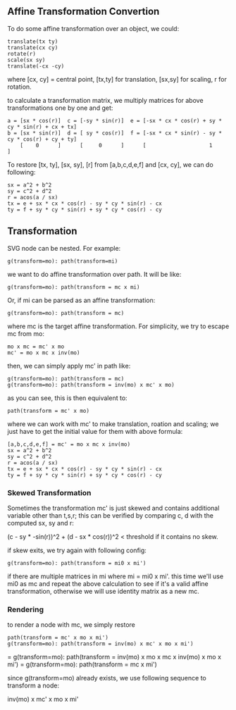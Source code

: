 ## Affine Transformation Convertion

To do some affine transformation over an object, we could:

    translate(tx ty)
    translate(cx cy)
    rotate(r)
    scale(sx sy)
    translate(-cx -cy)

where [cx, cy] = central point, [tx,ty] for translation, [sx,sy] for scaling, r for rotation.


to calculate a transformation matrix, we multiply matrices for above transformations one by one and get:

    a = [sx * cos(r)]  c = [-sy * sin(r)]  e = [-sx * cx * cos(r) + sy * cy * sin(r) + cx + tx]
    b = [sx * sin(r)]  d = [ sy * cos(r)]  f = [-sx * cx * sin(r) - sy * cy * cos(r) + cy + ty]
        [    0      ]      [     0      ]      [                    1                         ]


To restore [tx, ty], [sx, sy], [r] from [a,b,c,d,e,f] and [cx, cy], we can do following:

    sx = a^2 + b^2
    sy = c^2 + d^2
    r = acos(a / sx)
    tx = e + sx * cx * cos(r) - sy * cy * sin(r) - cx
    ty = f + sy * cy * sin(r) + sy * cy * cos(r) - cy


## Transformation 

SVG node can be nested. For example:

    g(transform=mo): path(transform=mi)

we want to do affine transformation over path. It will be like:

    g(transform=mo): path(transform = mc x mi)

Or, if mi can be parsed as an affine transformation:

    g(transform=mo): path(transform = mc)

where mc is the target affine transformation. For simplicity, we try to escape mc from mo:

    mo x mc = mc' x mo
    mc' = mo x mc x inv(mo)


then, we can simply apply mc' in path like:

    g(transform=mo): path(transform = mc)
    g(transform=mo): path(transform = inv(mo) x mc' x mo)

as you can see, this is then equivalent to:

    path(transform = mc' x mo)

where we can work with mc' to make translation, roation and scaling; we just have to get the initial value for them with above formula: 

    [a,b,c,d,e,f] = mc' = mo x mc x inv(mo)
    sx = a^2 + b^2
    sy = c^2 + d^2
    r = acos(a / sx)
    tx = e + sx * cx * cos(r) - sy * cy * sin(r) - cx
    ty = f + sy * cy * sin(r) + sy * cy * cos(r) - cy


### Skewed Transformation

Sometimes the transformation mc' is just skewed and contains additional variable other than t,s,r; this can be verified by comparing c, d with the computed sx, sy and r:

  (c - sy * -sin(r))^2 + (d - sx * cos(r))^2 < threshold if it contains no skew.


if skew exits, we try again with following config:

    g(transform=mo): path(transform = mi0 x mi')

if there are multiple matrices in mi where mi = mi0 x mi'. this time we'll use mi0 as mc and repeat the above calculation to see if it's a valid affine transformation, otherwise we will use identity matrix as a new mc.


### Rendering

to render a node with mc, we simply restore 

    path(transform = mc' x mo x mi')
    g(transform=mo): path(transform = inv(mo) x mc' x mo x mi')
  = g(transform=mo): path(transform = inv(mo) x mo x mc x inv(mo) x mo x mi')
  = g(transform=mo): path(transform = mc x mi')

since g(transform=mo) already exists, we use following sequence to transform a node:

  inv(mo) x mc' x mo x mi'

